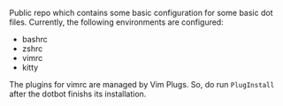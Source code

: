 Public repo which contains some basic configuration for some basic dot files.
Currently, the following environments are configured:
- bashrc
- zshrc
- vimrc
- kitty

The plugins for vimrc are managed by Vim Plugs. So, do run `PlugInstall` after the dotbot finishs its installation.
